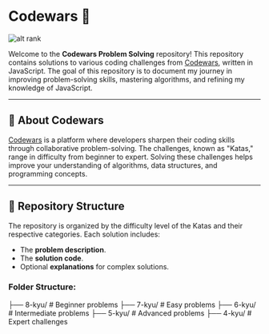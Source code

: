 # Codewars 🥋

![alt rank](https://www.codewars.com/users/hayatul-islam/badges/large)

Welcome to the **Codewars Problem Solving** repository! This repository contains solutions to various coding challenges from [Codewars](https://www.codewars.com/), written in JavaScript. The goal of this repository is to document my journey in improving problem-solving skills, mastering algorithms, and refining my knowledge of JavaScript.

---

## 🌟 About Codewars

[Codewars](https://www.codewars.com/) is a platform where developers sharpen their coding skills through collaborative problem-solving. The challenges, known as "Katas," range in difficulty from beginner to expert. Solving these challenges helps improve your understanding of algorithms, data structures, and programming concepts.

---

## 📂 Repository Structure

The repository is organized by the difficulty level of the Katas and their respective categories. Each solution includes:

- The **problem description**.
- The **solution code**.
- Optional **explanations** for complex solutions.

### Folder Structure:

├── 8-kyu/ # Beginner problems
├── 7-kyu/ # Easy problems
├── 6-kyu/ # Intermediate problems
├── 5-kyu/ # Advanced problems
├── 4-kyu/ # Expert challenges
